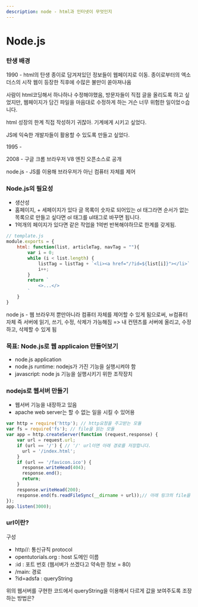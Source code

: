 ```yaml
---
description: node - html과 인터넷이 무엇인지
---
```


# Node.js

### 탄생 배경

1990 - html의 탄생 종이로 담겨져있던 정보들이 웹페이지로 이동. 종이로부터의 엑소더스의 시작 웹이 등장한 직후에 수많은 불만이 쏟아져나옴&#x20;

사람이 html코딩해서 하나하나 수정해야했음, 방문자들이 직접 글을 올리도록 하고 싶었지만, 웹페이지가 담긴 파일을 마음대로 수정하게 하는 거슨 너무 위험한 일이었ㅇ습니다.

html 성장의 한계 직접 작성하기 귀찮아. 기계에게 시키고 싶었다.&#x20;

JS에 익숙한 개발자들이 활용할 수 있도록 만들고 싶었다.

1995 -&#x20;

2008 - 구글 크롬 브라우저 V8 엔진 오픈소스로 공개

node.js - JS를 이용해 브라우저가 아닌 컴퓨터 자체를 제어

### Node.js의 필요성

* 생산성
* 홈페이지, + 세페이지가 있다 글 목록이 숫자로 되어있는 ol 태그라면 순서가 없는 목록으로 만들고 싶다면 ol 태그를 ul태그로 바꾸면 됩니다.
* 1억개의 페이지가 있다면 같은 작업을 1억번 반복해야하므로 한계를 갖게됨.

```javascript
// template.js
module.exports = {
    html: function(list, articleTag, navTag = ""){
        var i = 0;
        while (i < list.length) {
            listTag = listTag + `<li><a href="/?id=${list[i]}"></li>`
            i++;
        }
        return `
            <>...</>
        `
    }
}

```

node js - 웹 브라우저 뿐만아니라 컴퓨터 자체를 제어할 수 있게 됨으로써, ㅂ컴퓨터 자체 즉 서버에 읽기, 쓰기, 수정, 삭제가 가능해짐 => 내 컨텐츠를 서버에 올리고, 수정하고, 삭제할 수 있게 됨

### 목표: Node.js로 웹 applicaion 만들어보기

* node.js application
* node.js runtime: nodejs가 가진 기능을 실행시켜야 함
* javascript: node js 기능을 실행시키기 위한 조작장치

### nodejs로 웹서버 만들기

* 웹서버 기능을 내장하고 있음
* apache web server는 할 수 없는 일을 시킬 수 있어용

```javascript
var http = require('http'); // http요청을 주고받는 모듈
var fs = require('fs'); // file을 읽는 모듈
var app = http.createServer(function (request,response) {
    var url = request.url;
    if (url == '/') { // '/' url이면 아래 경로를 저장합니다.
      url = '/index.html'; 
    }
    if (url == '/favicon.ico') {
      response.writeHead(404);
      response.end();
      return;
    }
    response.writeHead(200);
    response.end(fs.readFileSync(__dirname + url));// 아래 링크의 file을 읽으며 종료
});
app.listen(3000);
```

### url이란?

구성

* http//: 통신규칙 protocol
* opentutorials.org : host 도메인 이름
* :id : 포트 번호 (웹서버가 쓰겠다고 약속한 정보 = 80)
* /main: 경로
* ?id=adsfa : queryString

위의 웹서버를 구현한 코드에서 queryString을 이용해서 다르게 값을 보여주도록 조장하는 방법은?
